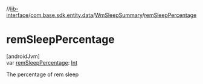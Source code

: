 //[lib-interface](../../../index.md)/[com.base.sdk.entity.data](../index.md)/[WmSleepSummary](index.md)/[remSleepPercentage](rem-sleep-percentage.md)

# remSleepPercentage

[androidJvm]\
var [remSleepPercentage](rem-sleep-percentage.md): [Int](https://kotlinlang.org/api/latest/jvm/stdlib/kotlin/-int/index.html)

The percentage of rem sleep
